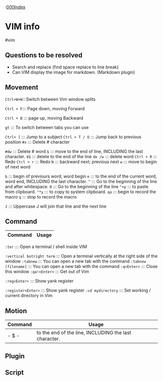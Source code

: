 :[000Index](../000Index.md)
# VIM info
#vim
## Questions to be resolved
- Search and replace (find space replace to line break) 
- Can VIM display the image for markdown. (Markdown plugin)

## Movement
`Ctrl+W+W`:::Switch between Vim window splits
<!--SR:!2025-01-06,8,250!2025-01-18,20,250-->
`Ctrl + F`::: Page down, moving Forward
<!--SR:!2025-01-03,5,230!2025-01-05,7,250-->
`Ctrl + B` ::: page up, moving Backward
<!--SR:!2024-12-30,1,210!2025-01-01,3,210-->
`gt` ::: To switch between tabs you can use
<!--SR:!2025-01-07,9,250!2024-12-31,2,242-->
`Ctrl+ ]` ::: Jump to a subject
`Ctrl + T / O` ::: Jump back to previous position
`#x` ::: Delete \# character
<!--SR:!2024-12-30,1,225!2000-01-01,1,250-->
`#dw` ::: Delete \# word
`$`  ::: move to the end of line, INCLUDING the last character.
`d$`  ::: delete to the end of the line
`de /w` ::: delete word
`Ctrl + R` ::: Redo 
`Ctrl + r` ::: Redo 
`N` ::: backward next; previous next
`w` ::: move to begin of next word
<!--SR:!2024-12-31,2,245!2025-01-03,5,246-->
`b` ::: begin of previours word, word begin
 `e` ::: to the end of the current word, word end, INCLUDING the last character.
`^` ::: Go to the beginning of the line and after whitespace.
`0` ::: Go to the beginning of the line
`"+p` :::  to paste from clipboard.
`"*y` :::  to copy to system clipboard.
`qa` ::: begin to record the macro
`q`  ::: stop to record the macro
<!--SR:!2025-01-03,5,246!2025-01-10,12,246-->
`J`  ::: Uppercase J will join that line and the next line

## Command
**Command**|**Usage**
----------|------------
`:ter` ::: Open a terminal / shell inside VIM
<!--SR:!2024-12-31,2,242!2000-01-01,1,250-->
`:vertical botright term` ::: Open a terminal vertically at the right side of the window
`:tabnew` ::: You can open a new tab with the command
`:tabnew [filename]` ::: You can open a new tab with the command
`:q<Enter>` ::: Close this window
`:qa!<Enter>` ::: Get out of Vim
<!--SR:!2024-12-31,2,226!2024-12-31,2,245-->
`:reg<Enter>` ::: Show yank register
<!--SR:!2000-01-01,1,250!2024-12-30,1,222-->
`:register<Enter>` ::: Show yank register
`:cd mydirectory` ::: Set working / current directory in Vim


## Motion
**Command**|**Usage**
----------|------------
- $ - | to the end of the line, INCLUDING the last character.

## Plugin


## Script

